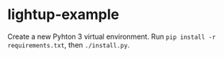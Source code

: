 # lightup-example

Create a new Pyhton 3 virtual environment.  Run `pip install -r requirements.txt`, then `./install.py`.